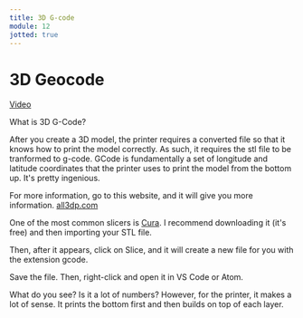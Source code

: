 ```yaml
---
title: 3D G-code
module: 12
jotted: true
---
```


# 3D Geocode

<a href="" target="_new">Video</a>

What is 3D G-Code?

After you create a 3D model, the printer requires a converted file so that it knows how to print the model correctly.  As such, it requires the stl file to be tranformed to g-code.  GCode is fundamentally a set of longitude and latitude coordinates that the printer uses to print the model from the bottom up.  It's pretty ingenious.

For more information, go to this website, and it will give you more information. [all3dp.com](https://all3dp.com/2/stl-to-g-code-how-to-convert-stl-files-to-g-code/)

One of the most common slicers is [Cura](https://ultimaker.com/software/ultimaker-cura).  I recommend downloading it (it's free) and then importing your STL file.

Then, after it appears, click on Slice, and it will create a new file for you with the extension gcode.

Save the file.  Then, right-click and open it in VS Code or Atom.

What do you see?  Is it a lot of numbers?  However, for the printer, it makes a lot of sense. It prints the bottom first and then builds on top of each layer.
